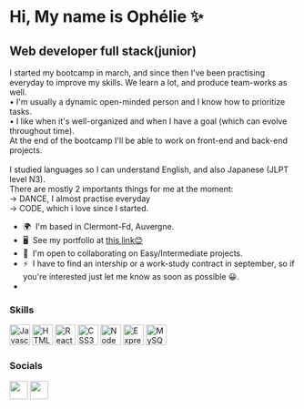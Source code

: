 Hi, My name is Ophélie ✨
========================

Web developer full stack(junior)
----------------------

I started my bootcamp in march, and since then I've been practising everyday to improve my skills. We learn a lot, and produce team-works as well.<br/>
• I'm usually a dynamic open-minded person and I know how to prioritize tasks.<br/>
• I like when it's well-organized and when I have a goal (which can evolve throughout time).<br/>
At the end of the bootcamp I'll be able to work on front-end and back-end projects.<br/><br/>
I studied languages so I can understand English, and also Japanese (JLPT level N3).<br/>
There are mostly 2 importants things for me at the moment:<br/>
→ DANCE, I almost practise everyday<br/>
→ CODE, which i love since I started.

*   🌍  I'm based in Clermont-Fd, Auvergne.
*   🖥️  See my portfolio at [this link😊](https://portfolio-coudert-ophelie.netlify.app/)
*   🤝  I'm open to collaborating on Easy/Intermediate projects.
*   ⚡  I have to find an intership or a work-study contract in september, so if you're interested just let me know as soon as possible 😀.<br/>
*   
### Skills
<p align="left">
                                <a href="https://developer.mozilla.org/en-US/docs/Web/JavaScript" target="_blank" rel="noreferrer"><img src="https://raw.githubusercontent.com/danielcranney/readme-generator/main/public/icons/skills/javascript-colored.svg" width="36" height="36" alt="Javascript" /></a>
                                <a href="https://developer.mozilla.org/en-US/docs/Glossary/HTML5" target="_blank" rel="noreferrer"><img src="https://raw.githubusercontent.com/danielcranney/readme-generator/main/public/icons/skills/html5-colored.svg" width="36" height="36" alt="HTML5" /></a>
                                <a href="https://reactjs.org/" target="_blank" rel="noreferrer"><img src="https://raw.githubusercontent.com/danielcranney/readme-generator/main/public/icons/skills/react-colored.svg" width="36" height="36" alt="React" /></a>
                                <a href="https://www.w3.org/TR/CSS/#css" target="_blank" rel="noreferrer"><img src="https://raw.githubusercontent.com/danielcranney/readme-generator/main/public/icons/skills/css3-colored.svg" width="36" height="36" alt="CSS3" /></a>
                                <a href="https://nodejs.org/en/" target="_blank" rel="noreferrer"><img src="https://raw.githubusercontent.com/danielcranney/readme-generator/main/public/icons/skills/nodejs-colored.svg" width="36" height="36" alt="NodeJS" /></a>
                                <a href="https://expressjs.com/" target="_blank" rel="noreferrer"><img src="https://raw.githubusercontent.com/danielcranney/readme-generator/main/public/icons/skills/express-colored.svg" width="36" height="36" alt="Express" /></a>
                                <a href="https://www.mysql.com/" target="_blank" rel="noreferrer"><img src="https://raw.githubusercontent.com/danielcranney/readme-generator/main/public/icons/skills/mysql-colored.svg" width="36" height="36" alt="MySQL" /></a>
                    </p>
      
### Socials

<p align="left"> <a href="https://www.github.com/Crab-Prog" target="_blank" rel="noreferrer"><img src="https://raw.githubusercontent.com/danielcranney/readme-generator/main/public/icons/socials/github.svg" width="32" height="32" /></a> <a href="https://www.linkedin.com/in/ophelie-coudert/" target="_blank" rel="noreferrer"><img src="https://raw.githubusercontent.com/danielcranney/readme-generator/main/public/icons/socials/linkedin.svg" width="32" height="32" /></a></p>